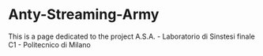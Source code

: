 # Anty-Streaming-Army

This is a page dedicated to the project A.S.A. - Laboratorio di Sinstesi finale C1 - Politecnico di Milano
